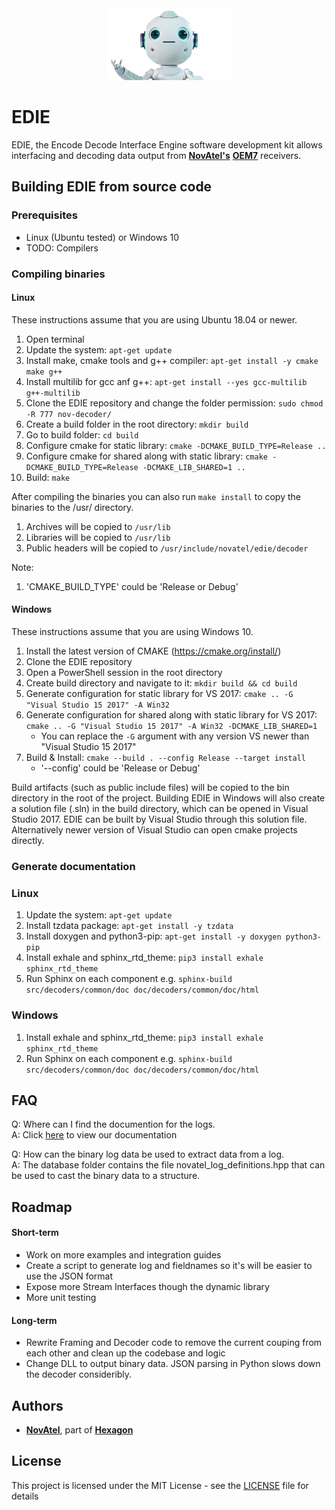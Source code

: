 <div align="center">
    <img alt="edie_logo" src=./resources/novatel-edie-logo-body.png width="40%">
</div>

# EDIE
EDIE, the Encode Decode Interface Engine software development kit allows interfacing and decoding data output from [**NovAtel's**](https://www.novatel.com) [**OEM7**](https://novatel.com/products/receivers/oem-receiver-boards/oem7-receivers) receivers.

## Building EDIE from source code
### Prerequisites
* Linux (Ubuntu tested) or Windows 10
* TODO: Compilers

### Compiling binaries
#### Linux
These instructions assume that you are using Ubuntu 18.04 or newer.

1. Open terminal 
2. Update the system: ```apt-get update```
3. Install make, cmake tools and g++ compiler: `apt-get install -y cmake make g++`
4. Install multilib for gcc anf g++: `apt-get install --yes gcc-multilib g++-multilib`
5. Clone the EDIE repository and change the folder permission: `sudo chmod -R 777 nov-decoder/`
6. Create a build folder in the root directory: `mkdir build`
7. Go to build folder: `cd build`
8. Configure cmake for static library: `cmake -DCMAKE_BUILD_TYPE=Release ..`
9. Configure cmake for shared along with static library: `cmake -DCMAKE_BUILD_TYPE=Release -DCMAKE_LIB_SHARED=1 ..`
10. Build: `make`

After compiling the binaries you can also run `make install` to copy the binaries to the /usr/ directory.
1. Archives will be copied to `/usr/lib`
2. Libraries will be copied to `/usr/lib`
3. Public headers will be copied to `/usr/include/novatel/edie/decoder`

Note: 
1. 'CMAKE_BUILD_TYPE' could be 'Release or Debug'

#### Windows
These instructions assume that you are using Windows 10.

1.	Install the latest version of CMAKE (https://cmake.org/install/)
2.	Clone the EDIE repository
4.	Open a PowerShell session in the root directory
5.	Create build directory and navigate to it: `mkdir build && cd build`
6.	Generate configuration for static library for VS 2017: `cmake .. -G "Visual Studio 15 2017" -A Win32`
7.	Generate configuration for shared along with static library for VS 2017: `cmake .. -G "Visual Studio 15 2017" -A Win32 -DCMAKE_LIB_SHARED=1`
    - You can replace the `-G` argument with any version VS newer than "Visual Studio 15 2017"
8.	Build & Install: `cmake --build . --config Release --target install`
    - '--config' could be 'Release or Debug' 

Build artifacts (such as public include files) will be copied to the bin directory in the root of the project.
Building EDIE in Windows will also create a solution file (<project>.sln) in the build directory, which can be opened in Visual Studio 2017. EDIE can be built by Visual Studio through this solution file. Alternatively newer version of Visual Studio can open cmake projects directly.

### Generate documentation
### Linux

1. Update the system: `apt-get update`
2. Install tzdata package: `apt-get install -y tzdata` 
3. Install doxygen and python3-pip: `apt-get install -y doxygen python3-pip`
4. Install exhale and sphinx_rtd_theme: `pip3 install exhale sphinx_rtd_theme`
5. Run Sphinx on each component e.g. `sphinx-build src/decoders/common/doc doc/decoders/common/doc/html`

### Windows

1. Install exhale and sphinx_rtd_theme: `pip3 install exhale sphinx_rtd_theme`
2. Run Sphinx on each component e.g. `sphinx-build src/decoders/common/doc doc/decoders/common/doc/html`

## FAQ

Q: Where can I find the documention for the logs.  
A: Click [here](https://docs.novatel.com/OEM7/Content/Logs/Core_Logs.htm) to view our documentation 

Q: How can the binary log data be used to extract data from a log.  
A: The database folder contains the file novatel_log_definitions.hpp that can be used to cast the binary data to a structure. 

## Roadmap
#### Short-term
* Work on more examples and integration guides
* Create a script to generate log and fieldnames so it's will be easier to use the JSON format
* Expose more Stream Interfaces though the dynamic library
* More unit testing

#### Long-term
* Rewrite Framing and Decoder code to remove the current couping from each other and clean up the codebase and logic
* Change DLL to output binary data. JSON parsing in Python slows down the decoder consideribly. 

## Authors

* [**NovAtel**](https://www.novatel.com), part of [**Hexagon**](https://hexagon.com)


## License

This project is licensed under the MIT License - see the [LICENSE](LICENSE) file for details

